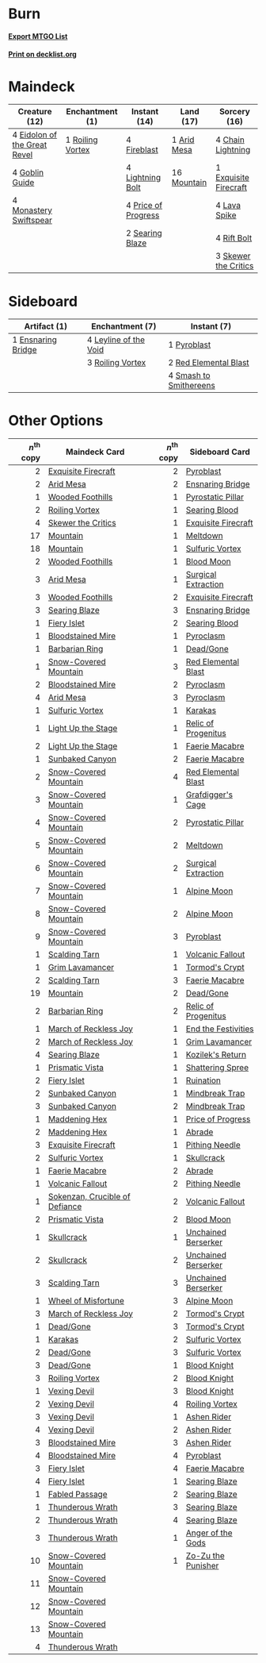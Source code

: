 # Burn

#### [Export MTGO List](../collection/Burn/Burn.txt)
#### [Print on decklist.org](http://decklist.org/?deckmain=1%09Arid%20Mesa%0A4%09Chain%20Lightning%0A4%09Eidolon%20of%20the%20Great%20Revel%0A1%09Exquisite%20Firecraft%0A4%09Fireblast%0A4%09Goblin%20Guide%0A4%09Lava%20Spike%0A4%09Lightning%20Bolt%0A4%09Monastery%20Swiftspear%0A16%09Mountain%0A4%09Price%20of%20Progress%0A4%09Rift%20Bolt%0A1%09Roiling%20Vortex%0A2%09Searing%20Blaze%0A3%09Skewer%20the%20Critics&deckside=1%09Ensnaring%20Bridge%0A4%09Leyline%20of%20the%20Void%0A1%09Pyroblast%0A2%09Red%20Elemental%20Blast%0A3%09Roiling%20Vortex%0A4%09Smash%20to%20Smithereens)
# Maindeck

|                                             Creature (12)                                             |                                      Enchantment (1)                                      |                                         Instant (14)                                         |                                      Land (17)                                       |                                          Sorcery (16)                                          |
|-------------------------------------------------------------------------------------------------------|-------------------------------------------------------------------------------------------|----------------------------------------------------------------------------------------------|--------------------------------------------------------------------------------------|------------------------------------------------------------------------------------------------|
|4 [Eidolon of the Great Revel](http://gatherer.wizards.com/Pages/Card/Details.aspx?multiverseid=442117)|1 [Roiling Vortex](http://gatherer.wizards.com/Pages/Card/Details.aspx?multiverseid=491797)|4 [Fireblast](http://gatherer.wizards.com/Pages/Card/Details.aspx?multiverseid=189239)        |1 [Arid Mesa](http://gatherer.wizards.com/Pages/Card/Details.aspx?multiverseid=405092)|4 [Chain Lightning](http://gatherer.wizards.com/Pages/Card/Details.aspx?multiverseid=446139)    |
|4 [Goblin Guide](http://gatherer.wizards.com/Pages/Card/Details.aspx?multiverseid=425921)              |                                                                                           |4 [Lightning Bolt](http://gatherer.wizards.com/Pages/Card/Details.aspx?multiverseid=806)      |16 [Mountain](http://gatherer.wizards.com/Pages/Card/Details.aspx?multiverseid=439859)|1 [Exquisite Firecraft](http://gatherer.wizards.com/Pages/Card/Details.aspx?multiverseid=398513)|
|4 [Monastery Swiftspear](http://gatherer.wizards.com/Pages/Card/Details.aspx?multiverseid=438706)      |                                                                                           |4 [Price of Progress](http://gatherer.wizards.com/Pages/Card/Details.aspx?multiverseid=413683)|                                                                                      |4 [Lava Spike](http://gatherer.wizards.com/Pages/Card/Details.aspx?multiverseid=79084)          |
|                                                                                                       |                                                                                           |2 [Searing Blaze](http://gatherer.wizards.com/Pages/Card/Details.aspx?multiverseid=270873)    |                                                                                      |4 [Rift Bolt](http://gatherer.wizards.com/Pages/Card/Details.aspx?multiverseid=426589)          |
|                                                                                                       |                                                                                           |                                                                                              |                                                                                      |3 [Skewer the Critics](http://gatherer.wizards.com/Pages/Card/Details.aspx?multiverseid=457259) |


# Sideboard

|                                        Artifact (1)                                        |                                        Enchantment (7)                                         |                                           Instant (7)                                           |
|--------------------------------------------------------------------------------------------|------------------------------------------------------------------------------------------------|-------------------------------------------------------------------------------------------------|
|1 [Ensnaring Bridge](http://gatherer.wizards.com/Pages/Card/Details.aspx?multiverseid=15866)|4 [Leyline of the Void](http://gatherer.wizards.com/Pages/Card/Details.aspx?multiverseid=107682)|1 [Pyroblast](http://gatherer.wizards.com/Pages/Card/Details.aspx?multiverseid=4083)             |
|                                                                                            |3 [Roiling Vortex](http://gatherer.wizards.com/Pages/Card/Details.aspx?multiverseid=491797)     |2 [Red Elemental Blast](http://gatherer.wizards.com/Pages/Card/Details.aspx?multiverseid=814)    |
|                                                                                            |                                                                                                |4 [Smash to Smithereens](http://gatherer.wizards.com/Pages/Card/Details.aspx?multiverseid=397795)|


# Other Options

|*n*<sup>th</sup> copy|                                              Maindeck Card                                              |*n*<sup>th</sup> copy|                                        Sideboard Card                                        |
|--------------------:|---------------------------------------------------------------------------------------------------------|--------------------:|----------------------------------------------------------------------------------------------|
|                    2|[Exquisite Firecraft](http://gatherer.wizards.com/Pages/Card/Details.aspx?multiverseid=398513)           |                    2|[Pyroblast](http://gatherer.wizards.com/Pages/Card/Details.aspx?multiverseid=4083)            |
|                    2|[Arid Mesa](http://gatherer.wizards.com/Pages/Card/Details.aspx?multiverseid=405092)                     |                    2|[Ensnaring Bridge](http://gatherer.wizards.com/Pages/Card/Details.aspx?multiverseid=15866)    |
|                    1|[Wooded Foothills](http://gatherer.wizards.com/Pages/Card/Details.aspx?multiverseid=405116)              |                    1|[Pyrostatic Pillar](http://gatherer.wizards.com/Pages/Card/Details.aspx?multiverseid=44290)   |
|                    2|[Roiling Vortex](http://gatherer.wizards.com/Pages/Card/Details.aspx?multiverseid=491797)                |                    1|[Searing Blood](http://gatherer.wizards.com/Pages/Card/Details.aspx?multiverseid=378483)      |
|                    4|[Skewer the Critics](http://gatherer.wizards.com/Pages/Card/Details.aspx?multiverseid=457259)            |                    1|[Exquisite Firecraft](http://gatherer.wizards.com/Pages/Card/Details.aspx?multiverseid=398513)|
|                   17|[Mountain](http://gatherer.wizards.com/Pages/Card/Details.aspx?multiverseid=439859)                      |                    1|[Meltdown](http://gatherer.wizards.com/Pages/Card/Details.aspx?multiverseid=10466)            |
|                   18|[Mountain](http://gatherer.wizards.com/Pages/Card/Details.aspx?multiverseid=439859)                      |                    1|[Sulfuric Vortex](http://gatherer.wizards.com/Pages/Card/Details.aspx?multiverseid=382379)    |
|                    2|[Wooded Foothills](http://gatherer.wizards.com/Pages/Card/Details.aspx?multiverseid=405116)              |                    1|[Blood Moon](http://gatherer.wizards.com/Pages/Card/Details.aspx?multiverseid=45386)          |
|                    3|[Arid Mesa](http://gatherer.wizards.com/Pages/Card/Details.aspx?multiverseid=405092)                     |                    1|[Surgical Extraction](http://gatherer.wizards.com/Pages/Card/Details.aspx?multiverseid=397706)|
|                    3|[Wooded Foothills](http://gatherer.wizards.com/Pages/Card/Details.aspx?multiverseid=405116)              |                    2|[Exquisite Firecraft](http://gatherer.wizards.com/Pages/Card/Details.aspx?multiverseid=398513)|
|                    3|[Searing Blaze](http://gatherer.wizards.com/Pages/Card/Details.aspx?multiverseid=270873)                 |                    3|[Ensnaring Bridge](http://gatherer.wizards.com/Pages/Card/Details.aspx?multiverseid=15866)    |
|                    1|[Fiery Islet](http://gatherer.wizards.com/Pages/Card/Details.aspx?multiverseid=464187)                   |                    2|[Searing Blood](http://gatherer.wizards.com/Pages/Card/Details.aspx?multiverseid=378483)      |
|                    1|[Bloodstained Mire](http://gatherer.wizards.com/Pages/Card/Details.aspx?multiverseid=405094)             |                    1|[Pyroclasm](http://gatherer.wizards.com/Pages/Card/Details.aspx?multiverseid=129801)          |
|                    1|[Barbarian Ring](http://gatherer.wizards.com/Pages/Card/Details.aspx?multiverseid=29906)                 |                    1|[Dead/Gone](http://gatherer.wizards.com/Pages/Card/Details.aspx?multiverseid=126419)          |
|                    1|[Snow-Covered Mountain](http://gatherer.wizards.com/Pages/Card/Details.aspx?multiverseid=121233)         |                    3|[Red Elemental Blast](http://gatherer.wizards.com/Pages/Card/Details.aspx?multiverseid=814)   |
|                    2|[Bloodstained Mire](http://gatherer.wizards.com/Pages/Card/Details.aspx?multiverseid=405094)             |                    2|[Pyroclasm](http://gatherer.wizards.com/Pages/Card/Details.aspx?multiverseid=129801)          |
|                    4|[Arid Mesa](http://gatherer.wizards.com/Pages/Card/Details.aspx?multiverseid=405092)                     |                    3|[Pyroclasm](http://gatherer.wizards.com/Pages/Card/Details.aspx?multiverseid=129801)          |
|                    1|[Sulfuric Vortex](http://gatherer.wizards.com/Pages/Card/Details.aspx?multiverseid=382379)               |                    1|[Karakas](http://gatherer.wizards.com/Pages/Card/Details.aspx?multiverseid=413782)            |
|                    1|[Light Up the Stage](http://gatherer.wizards.com/Pages/Card/Details.aspx?multiverseid=457251)            |                    1|[Relic of Progenitus](http://gatherer.wizards.com/Pages/Card/Details.aspx?multiverseid=174824)|
|                    2|[Light Up the Stage](http://gatherer.wizards.com/Pages/Card/Details.aspx?multiverseid=457251)            |                    1|[Faerie Macabre](http://gatherer.wizards.com/Pages/Card/Details.aspx?multiverseid=201822)     |
|                    1|[Sunbaked Canyon](http://gatherer.wizards.com/Pages/Card/Details.aspx?multiverseid=464196)               |                    2|[Faerie Macabre](http://gatherer.wizards.com/Pages/Card/Details.aspx?multiverseid=201822)     |
|                    2|[Snow-Covered Mountain](http://gatherer.wizards.com/Pages/Card/Details.aspx?multiverseid=121233)         |                    4|[Red Elemental Blast](http://gatherer.wizards.com/Pages/Card/Details.aspx?multiverseid=814)   |
|                    3|[Snow-Covered Mountain](http://gatherer.wizards.com/Pages/Card/Details.aspx?multiverseid=121233)         |                    1|[Grafdigger's Cage](http://gatherer.wizards.com/Pages/Card/Details.aspx?multiverseid=278452)  |
|                    4|[Snow-Covered Mountain](http://gatherer.wizards.com/Pages/Card/Details.aspx?multiverseid=121233)         |                    2|[Pyrostatic Pillar](http://gatherer.wizards.com/Pages/Card/Details.aspx?multiverseid=44290)   |
|                    5|[Snow-Covered Mountain](http://gatherer.wizards.com/Pages/Card/Details.aspx?multiverseid=121233)         |                    2|[Meltdown](http://gatherer.wizards.com/Pages/Card/Details.aspx?multiverseid=10466)            |
|                    6|[Snow-Covered Mountain](http://gatherer.wizards.com/Pages/Card/Details.aspx?multiverseid=121233)         |                    2|[Surgical Extraction](http://gatherer.wizards.com/Pages/Card/Details.aspx?multiverseid=397706)|
|                    7|[Snow-Covered Mountain](http://gatherer.wizards.com/Pages/Card/Details.aspx?multiverseid=121233)         |                    1|[Alpine Moon](http://gatherer.wizards.com/Pages/Card/Details.aspx?multiverseid=447264)        |
|                    8|[Snow-Covered Mountain](http://gatherer.wizards.com/Pages/Card/Details.aspx?multiverseid=121233)         |                    2|[Alpine Moon](http://gatherer.wizards.com/Pages/Card/Details.aspx?multiverseid=447264)        |
|                    9|[Snow-Covered Mountain](http://gatherer.wizards.com/Pages/Card/Details.aspx?multiverseid=121233)         |                    3|[Pyroblast](http://gatherer.wizards.com/Pages/Card/Details.aspx?multiverseid=4083)            |
|                    1|[Scalding Tarn](http://gatherer.wizards.com/Pages/Card/Details.aspx?multiverseid=405107)                 |                    1|[Volcanic Fallout](http://gatherer.wizards.com/Pages/Card/Details.aspx?multiverseid=220512)   |
|                    1|[Grim Lavamancer](http://gatherer.wizards.com/Pages/Card/Details.aspx?multiverseid=430589)               |                    1|[Tormod's Crypt](http://gatherer.wizards.com/Pages/Card/Details.aspx?multiverseid=389723)     |
|                    2|[Scalding Tarn](http://gatherer.wizards.com/Pages/Card/Details.aspx?multiverseid=405107)                 |                    3|[Faerie Macabre](http://gatherer.wizards.com/Pages/Card/Details.aspx?multiverseid=201822)     |
|                   19|[Mountain](http://gatherer.wizards.com/Pages/Card/Details.aspx?multiverseid=439859)                      |                    2|[Dead/Gone](http://gatherer.wizards.com/Pages/Card/Details.aspx?multiverseid=126419)          |
|                    2|[Barbarian Ring](http://gatherer.wizards.com/Pages/Card/Details.aspx?multiverseid=29906)                 |                    2|[Relic of Progenitus](http://gatherer.wizards.com/Pages/Card/Details.aspx?multiverseid=174824)|
|                    1|[March of Reckless Joy](http://gatherer.wizards.com/Pages/Card/Details.aspx?multiverseid=548458)         |                    1|[End the Festivities](http://gatherer.wizards.com/Pages/Card/Details.aspx?multiverseid=541010)|
|                    2|[March of Reckless Joy](http://gatherer.wizards.com/Pages/Card/Details.aspx?multiverseid=548458)         |                    1|[Grim Lavamancer](http://gatherer.wizards.com/Pages/Card/Details.aspx?multiverseid=430589)    |
|                    4|[Searing Blaze](http://gatherer.wizards.com/Pages/Card/Details.aspx?multiverseid=270873)                 |                    1|[Kozilek's Return](http://gatherer.wizards.com/Pages/Card/Details.aspx?multiverseid=407608)   |
|                    1|[Prismatic Vista](http://gatherer.wizards.com/Pages/Card/Details.aspx?multiverseid=464193)               |                    1|[Shattering Spree](http://gatherer.wizards.com/Pages/Card/Details.aspx?multiverseid=456224)   |
|                    2|[Fiery Islet](http://gatherer.wizards.com/Pages/Card/Details.aspx?multiverseid=464187)                   |                    1|[Ruination](http://gatherer.wizards.com/Pages/Card/Details.aspx?multiverseid=247414)          |
|                    2|[Sunbaked Canyon](http://gatherer.wizards.com/Pages/Card/Details.aspx?multiverseid=464196)               |                    1|[Mindbreak Trap](http://gatherer.wizards.com/Pages/Card/Details.aspx?multiverseid=197532)     |
|                    3|[Sunbaked Canyon](http://gatherer.wizards.com/Pages/Card/Details.aspx?multiverseid=464196)               |                    2|[Mindbreak Trap](http://gatherer.wizards.com/Pages/Card/Details.aspx?multiverseid=197532)     |
|                    1|[Maddening Hex](http://gatherer.wizards.com/Pages/Card/Details.aspx?multiverseid=531937)                 |                    1|[Price of Progress](http://gatherer.wizards.com/Pages/Card/Details.aspx?multiverseid=413683)  |
|                    2|[Maddening Hex](http://gatherer.wizards.com/Pages/Card/Details.aspx?multiverseid=531937)                 |                    1|[Abrade](http://gatherer.wizards.com/Pages/Card/Details.aspx?multiverseid=430772)             |
|                    3|[Exquisite Firecraft](http://gatherer.wizards.com/Pages/Card/Details.aspx?multiverseid=398513)           |                    1|[Pithing Needle](http://gatherer.wizards.com/Pages/Card/Details.aspx?multiverseid=129526)     |
|                    2|[Sulfuric Vortex](http://gatherer.wizards.com/Pages/Card/Details.aspx?multiverseid=382379)               |                    1|[Skullcrack](http://gatherer.wizards.com/Pages/Card/Details.aspx?multiverseid=366238)         |
|                    1|[Faerie Macabre](http://gatherer.wizards.com/Pages/Card/Details.aspx?multiverseid=201822)                |                    2|[Abrade](http://gatherer.wizards.com/Pages/Card/Details.aspx?multiverseid=430772)             |
|                    1|[Volcanic Fallout](http://gatherer.wizards.com/Pages/Card/Details.aspx?multiverseid=220512)              |                    2|[Pithing Needle](http://gatherer.wizards.com/Pages/Card/Details.aspx?multiverseid=129526)     |
|                    1|[Sokenzan, Crucible of Defiance](http://gatherer.wizards.com/Pages/Card/Details.aspx?multiverseid=548589)|                    2|[Volcanic Fallout](http://gatherer.wizards.com/Pages/Card/Details.aspx?multiverseid=220512)   |
|                    2|[Prismatic Vista](http://gatherer.wizards.com/Pages/Card/Details.aspx?multiverseid=464193)               |                    2|[Blood Moon](http://gatherer.wizards.com/Pages/Card/Details.aspx?multiverseid=45386)          |
|                    1|[Skullcrack](http://gatherer.wizards.com/Pages/Card/Details.aspx?multiverseid=366238)                    |                    1|[Unchained Berserker](http://gatherer.wizards.com/Pages/Card/Details.aspx?multiverseid=466918)|
|                    2|[Skullcrack](http://gatherer.wizards.com/Pages/Card/Details.aspx?multiverseid=366238)                    |                    2|[Unchained Berserker](http://gatherer.wizards.com/Pages/Card/Details.aspx?multiverseid=466918)|
|                    3|[Scalding Tarn](http://gatherer.wizards.com/Pages/Card/Details.aspx?multiverseid=405107)                 |                    3|[Unchained Berserker](http://gatherer.wizards.com/Pages/Card/Details.aspx?multiverseid=466918)|
|                    1|[Wheel of Misfortune](http://gatherer.wizards.com/Pages/Card/Details.aspx?multiverseid=497731)           |                    3|[Alpine Moon](http://gatherer.wizards.com/Pages/Card/Details.aspx?multiverseid=447264)        |
|                    3|[March of Reckless Joy](http://gatherer.wizards.com/Pages/Card/Details.aspx?multiverseid=548458)         |                    2|[Tormod's Crypt](http://gatherer.wizards.com/Pages/Card/Details.aspx?multiverseid=389723)     |
|                    1|[Dead/Gone](http://gatherer.wizards.com/Pages/Card/Details.aspx?multiverseid=126419)                     |                    3|[Tormod's Crypt](http://gatherer.wizards.com/Pages/Card/Details.aspx?multiverseid=389723)     |
|                    1|[Karakas](http://gatherer.wizards.com/Pages/Card/Details.aspx?multiverseid=413782)                       |                    2|[Sulfuric Vortex](http://gatherer.wizards.com/Pages/Card/Details.aspx?multiverseid=382379)    |
|                    2|[Dead/Gone](http://gatherer.wizards.com/Pages/Card/Details.aspx?multiverseid=126419)                     |                    3|[Sulfuric Vortex](http://gatherer.wizards.com/Pages/Card/Details.aspx?multiverseid=382379)    |
|                    3|[Dead/Gone](http://gatherer.wizards.com/Pages/Card/Details.aspx?multiverseid=126419)                     |                    1|[Blood Knight](http://gatherer.wizards.com/Pages/Card/Details.aspx?multiverseid=130715)       |
|                    3|[Roiling Vortex](http://gatherer.wizards.com/Pages/Card/Details.aspx?multiverseid=491797)                |                    2|[Blood Knight](http://gatherer.wizards.com/Pages/Card/Details.aspx?multiverseid=130715)       |
|                    1|[Vexing Devil](http://gatherer.wizards.com/Pages/Card/Details.aspx?multiverseid=278257)                  |                    3|[Blood Knight](http://gatherer.wizards.com/Pages/Card/Details.aspx?multiverseid=130715)       |
|                    2|[Vexing Devil](http://gatherer.wizards.com/Pages/Card/Details.aspx?multiverseid=278257)                  |                    4|[Roiling Vortex](http://gatherer.wizards.com/Pages/Card/Details.aspx?multiverseid=491797)     |
|                    3|[Vexing Devil](http://gatherer.wizards.com/Pages/Card/Details.aspx?multiverseid=278257)                  |                    1|[Ashen Rider](http://gatherer.wizards.com/Pages/Card/Details.aspx?multiverseid=373689)        |
|                    4|[Vexing Devil](http://gatherer.wizards.com/Pages/Card/Details.aspx?multiverseid=278257)                  |                    2|[Ashen Rider](http://gatherer.wizards.com/Pages/Card/Details.aspx?multiverseid=373689)        |
|                    3|[Bloodstained Mire](http://gatherer.wizards.com/Pages/Card/Details.aspx?multiverseid=405094)             |                    3|[Ashen Rider](http://gatherer.wizards.com/Pages/Card/Details.aspx?multiverseid=373689)        |
|                    4|[Bloodstained Mire](http://gatherer.wizards.com/Pages/Card/Details.aspx?multiverseid=405094)             |                    4|[Pyroblast](http://gatherer.wizards.com/Pages/Card/Details.aspx?multiverseid=4083)            |
|                    3|[Fiery Islet](http://gatherer.wizards.com/Pages/Card/Details.aspx?multiverseid=464187)                   |                    4|[Faerie Macabre](http://gatherer.wizards.com/Pages/Card/Details.aspx?multiverseid=201822)     |
|                    4|[Fiery Islet](http://gatherer.wizards.com/Pages/Card/Details.aspx?multiverseid=464187)                   |                    1|[Searing Blaze](http://gatherer.wizards.com/Pages/Card/Details.aspx?multiverseid=270873)      |
|                    1|[Fabled Passage](http://gatherer.wizards.com/Pages/Card/Details.aspx?multiverseid=473206)                |                    2|[Searing Blaze](http://gatherer.wizards.com/Pages/Card/Details.aspx?multiverseid=270873)      |
|                    1|[Thunderous Wrath](http://gatherer.wizards.com/Pages/Card/Details.aspx?multiverseid=239985)              |                    3|[Searing Blaze](http://gatherer.wizards.com/Pages/Card/Details.aspx?multiverseid=270873)      |
|                    2|[Thunderous Wrath](http://gatherer.wizards.com/Pages/Card/Details.aspx?multiverseid=239985)              |                    4|[Searing Blaze](http://gatherer.wizards.com/Pages/Card/Details.aspx?multiverseid=270873)      |
|                    3|[Thunderous Wrath](http://gatherer.wizards.com/Pages/Card/Details.aspx?multiverseid=239985)              |                    1|[Anger of the Gods](http://gatherer.wizards.com/Pages/Card/Details.aspx?multiverseid=438682)  |
|                   10|[Snow-Covered Mountain](http://gatherer.wizards.com/Pages/Card/Details.aspx?multiverseid=121233)         |                    1|[Zo-Zu the Punisher](http://gatherer.wizards.com/Pages/Card/Details.aspx?multiverseid=80274)  |
|                   11|[Snow-Covered Mountain](http://gatherer.wizards.com/Pages/Card/Details.aspx?multiverseid=121233)         |                     |                                                                                              |
|                   12|[Snow-Covered Mountain](http://gatherer.wizards.com/Pages/Card/Details.aspx?multiverseid=121233)         |                     |                                                                                              |
|                   13|[Snow-Covered Mountain](http://gatherer.wizards.com/Pages/Card/Details.aspx?multiverseid=121233)         |                     |                                                                                              |
|                    4|[Thunderous Wrath](http://gatherer.wizards.com/Pages/Card/Details.aspx?multiverseid=239985)              |                     |                                                                                              |

